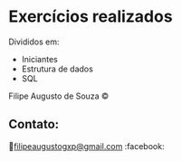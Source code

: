 # Exercícios realizados


Divididos em:
- Iniciantes
- Estrutura de dados
- SQL

Filipe Augusto de Souza :copyright:
## Contato:
:e-mail:[filipeaugustogxp@gmail.com](mailto:filipeaugustogxp@gmail.com)
:facebook:
